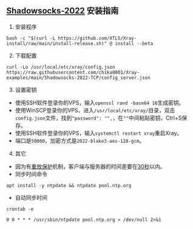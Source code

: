 ## [Shadowsocks-2022](https://github.com/Shadowsocks-NET/shadowsocks-specs) 安装指南

1. 安装程序

```
bash -c "$(curl -L https://github.com/XTLS/Xray-install/raw/main/install-release.sh)" @ install --beta
```

2. 下载配置

```
curl -Lo /usr/local/etc/xray/config.json https://raw.githubusercontent.com/chika0801/Xray-examples/main/Shadowsocks-2022-TCP/config_server.json
```

3. 设置密钥

- 使用SSH软件登录你的VPS，输入`openssl rand -base64 16`生成密钥。
- 使用WinSCP登录你的VPS，进入`/usr/local/etc/xray/`目录，双击`config.json`文件，找到`"password": "",`，在`""`中间粘贴密钥，Ctrl+S保存。
- 使用SSH软件登录你的VPS，输入`systemctl restart xray`重启Xray。
- 端口是`50000`，加密方式是`2022-blake3-aes-128-gcm`。

4. 其它

- 因为有[重放保护](https://github.com/Shadowsocks-NET/shadowsocks-specs/blob/main/2022-1-shadowsocks-2022-edition.md#314-replay-protection)机制，客户端与服务器的时间差要在[30秒](https://github.com/Shadowsocks-NET/shadowsocks-specs/blob/main/2022-1-shadowsocks-2022-edition.md#313-header)以内。
- 同步时间命令

```
apt install -y ntpdate && ntpdate pool.ntp.org
```

- 自动同步时间

```
crontab -e
```

```
0 0 * * * /usr/sbin/ntpdate pool.ntp.org > /dev/null 2>&1
```
